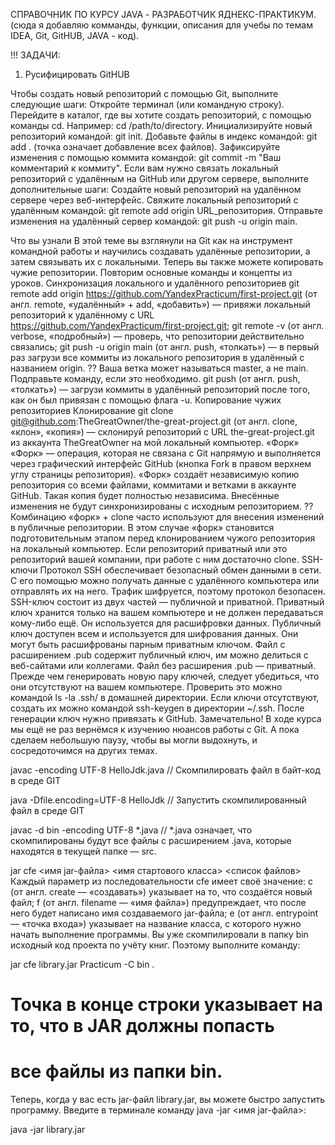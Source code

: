 СПРАВОЧНИК ПО КУРСУ JAVA - РАЗРАБОТЧИК ЯДНЕКС-ПРАКТИКУМ.
(сюда я добавляю комманды, функции, описания для учебы по темам IDEA, Git, GitHUB, JAVA - код).

!!! ЗАДАЧИ:
1. Русифицировать GitHUB


Чтобы создать новый репозиторий с помощью Git, выполните следующие шаги:
Откройте терминал (или командную строку).
Перейдите в каталог, где вы хотите создать репозиторий, с помощью команды cd. Например: cd /path/to/directory.
Инициализируйте новый репозиторий командой: git init.
Добавьте файлы в индекс командой: git add . (точка означает добавление всех файлов).
Зафиксируйте изменения с помощью коммита командой: git commit -m "Ваш комментарий к коммиту".
Если вам нужно связать локальный репозиторий с удалённым на GitHub или другом сервере, выполните дополнительные шаги:
Создайте новый репозиторий на удалённом сервере через веб-интерфейс.
Свяжите локальный репозиторий с удалённым командой: git remote add origin URL_репозитория.
Отправьте изменения на удалённый сервер командой: git push -u origin main.


Что вы узнали
В этой теме вы взглянули на Git как на инструмент командной работы и научились создавать удалённые репозитории, а затем связывать их с локальными. Теперь вы также можете копировать чужие репозитории. Повторим основные команды и концепты из уроков.
Синхронизация локального и удалённого репозиториев
git remote add origin https://github.com/YandexPracticum/first-project.git (от англ. remote, «удалённый» + add, «добавить») — привяжи локальный репозиторий к удалённому с URL https://github.com/YandexPracticum/first-project.git;
git remote -v (от англ. verbose, «подробный») — проверь, что репозитории действительно связались;
git push -u origin main (от англ. push, «толкать») — в первый раз загрузи все коммиты из локального репозитория в удалённый с названием origin.
?? Ваша ветка может называться master, а не main. Подправьте команду, если это необходимо.
git push (от англ. push, «толкать») — загрузи коммиты в удалённый репозиторий после того, как он был привязан с помощью флага -u.
Копирование чужих репозиториев
Клонирование
git clone git@github.com:TheGreatOwner/the-great-project.git (от англ. clone, «клон», «копия») — склонируй репозиторий с URL the-great-project.git из аккаунта TheGreatOwner на мой локальный компьютер.
«Форк»
«Форк» — операция, которая не связана с Git напрямую и выполняется через графический интерфейс GitHub (кнопка Fork в правом верхнем углу страницы репозитория). «Форк» создаёт независимую копию репозитория со всеми файлами, коммитами и ветками в аккаунте GitHub. Такая копия будет полностью независима. Внесённые изменения не будут синхронизированы с исходным репозиторием.
?? Комбинацию «форк» + clone часто используют для внесения изменений в публичные репозитории. В этом случае «форк» становится подготовительным этапом перед клонированием чужого репозитория на локальный компьютер.
Если репозиторий приватный или это репозиторий вашей компании, при работе с ним достаточно clone.
SSH-ключи
Протокол SSH обеспечивает безопасный обмен данными в сети. С его помощью можно получать данные с удалённого компьютера или отправлять их на него. Трафик шифруется, поэтому протокол безопасен.
SSH-ключ состоит из двух частей — публичной и приватной. Приватный ключ хранится только на вашем компьютере и не должен передаваться кому-либо ещё. Он используется для расшифровки данных. Публичный ключ доступен всем и используется для шифрования данных. Они могут быть расшифрованы парным приватным ключом.
Файл с расширением .pub содержит публичный ключ, им можно делиться с веб-сайтами или коллегами. Файл без расширения .pub — приватный.
Прежде чем генерировать новую пару ключей, следует убедиться, что они отсутствуют на вашем компьютере. Проверить это можно командой ls -la .ssh/ в домашней директории. Если ключи отсутствуют, создать их можно командой ssh-keygen в директории ~/.ssh. После генерации ключ нужно привязать к GitHub.
Замечательно! В ходе курса мы ещё не раз вернёмся к изучению нюансов работы с Git. А пока сделаем небольшую паузу, чтобы вы могли выдохнуть, и сосредоточимся на других темах.


javac -encoding UTF-8 HelloJdk.java // Скомпилировать файл в байт-код в среде GIT

java -Dfile.encoding=UTF-8 HelloJdk // Запустить скомпилированный файл в среде GIT

 
javac -d bin -encoding UTF-8 *.java // *.java означает, что скомпилированы будут все файлы с расширением .java, которые находятся в текущей папке — src.

jar cfe <имя jar-файла> <имя стартового класса> <список файлов> 
Каждый параметр из последовательности cfe имеет своё значение:
c (от англ. create — «создавать») указывает на то, что создаётся новый файл;
f (от англ. filename — «имя файла») предупреждает, что после него будет написано имя создаваемого jar-файла;
e (от англ. entrypoint — «точка входа») указывает на название класса, с которого нужно начать выполнение программы.
Вы уже скомпилировали в папку bin исходный код проекта по учёту книг. Поэтому выполните команду:

jar cfe library.jar Practicum -C bin .
# Точка в конце строки указывает на то, что в JAR должны попасть 
# все файлы из папки bin. 
Теперь, когда у вас есть jar-файл library.jar, вы можете быстро запустить программу. Введите в терминале команду java -jar <имя jar-файла>:

java -jar library.jar 
